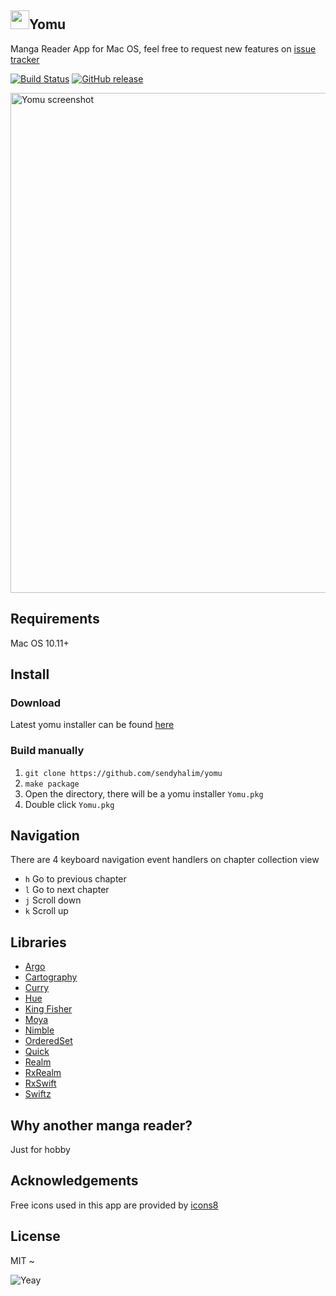 ## <img src="https://raw.githubusercontent.com/sendyhalim/Yomu/master/Resources/Assets.xcassets/AppIcon.appiconset/AppIcon-512%402x.png" width="30">Yomu 
Manga Reader App for Mac OS, feel free to request new features on [issue tracker](https://github.com/sendyhalim/yomu/issues)

[![Build Status](https://api.travis-ci.org/sendyhalim/Yomu.svg)](https://travis-ci.org/sendyhalim/Yomu) [![GitHub release](https://img.shields.io/github/release/sendyhalim/yomu.svg)]()

<img width="800" alt="Yomu screenshot" src="https://raw.githubusercontent.com/sendyhalim/Yomu/master/Resources/screenshot.png">

## Requirements
Mac OS 10.11+

## Install

### Download
Latest yomu installer can be found [here](https://github.com/sendyhalim/yomu/releases/latest)

### Build manually
1. `git clone https://github.com/sendyhalim/yomu`
2. `make package`
3. Open the directory, there will be a yomu installer `Yomu.pkg`
4. Double click `Yomu.pkg`

## Navigation
There are 4 keyboard navigation event handlers on chapter collection view
- `h` Go to previous chapter
- `l` Go to next chapter
- `j` Scroll down
- `k` Scroll up

## Libraries
- [Argo](https://github.com/thoughtbot/Argo)
- [Cartography](https://github.com/robb/Cartography)
- [Curry](https://github.com/thoughtbot/Curry)
- [Hue](https://github.com/hyperoslo/Hue)
- [King Fisher](https://github.com/onevcat/Kingfisher)
- [Moya](https://github.com/Moya/Moya)
- [Nimble](https://github.com/Quick/Nimble)
- [OrderedSet](https://github.com/sendyhalim/OrderedSet)
- [Quick](https://github.com/Quick/Quick)
- [Realm](https://github.com/realm/realm-cocoa)
- [RxRealm](https://github.com/RxSwiftCommunity/RxRealm)
- [RxSwift](https://github.com/ReactiveX/RxSwift)
- [Swiftz](https://github.com/typelift/Swiftz)


## Why another manga reader?
Just for hobby

## Acknowledgements
Free icons used in this app are provided by [icons8](https://icons8.com)

## License
MIT ~

![Yeay](https://media1.giphy.com/media/ZHjSXzRkUWTWE/200.gif)
